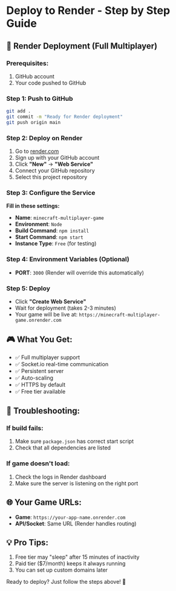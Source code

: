 # Deploy to Render - Step by Step Guide

## 🚀 Render Deployment (Full Multiplayer)

### Prerequisites:
1. GitHub account
2. Your code pushed to GitHub

### Step 1: Push to GitHub
```bash
git add .
git commit -m "Ready for Render deployment"
git push origin main
```

### Step 2: Deploy on Render
1. Go to [render.com](https://render.com)
2. Sign up with your GitHub account
3. Click **"New"** → **"Web Service"**
4. Connect your GitHub repository
5. Select this project repository

### Step 3: Configure the Service
**Fill in these settings:**
- **Name**: `minecraft-multiplayer-game`
- **Environment**: `Node`
- **Build Command**: `npm install`
- **Start Command**: `npm start`
- **Instance Type**: `Free` (for testing)

### Step 4: Environment Variables (Optional)
- **PORT**: `3000` (Render will override this automatically)

### Step 5: Deploy
- Click **"Create Web Service"**
- Wait for deployment (takes 2-3 minutes)
- Your game will be live at: `https://minecraft-multiplayer-game.onrender.com`

## 🎮 What You Get:
- ✅ Full multiplayer support
- ✅ Socket.io real-time communication
- ✅ Persistent server
- ✅ Auto-scaling
- ✅ HTTPS by default
- ✅ Free tier available

## 🔧 Troubleshooting:

### If build fails:
1. Make sure `package.json` has correct start script
2. Check that all dependencies are listed

### If game doesn't load:
1. Check the logs in Render dashboard
2. Make sure the server is listening on the right port

## 🌐 Your Game URLs:
- **Game**: `https://your-app-name.onrender.com`
- **API/Socket**: Same URL (Render handles routing)

## 💡 Pro Tips:
1. Free tier may "sleep" after 15 minutes of inactivity
2. Paid tier ($7/month) keeps it always running
3. You can set up custom domains later

Ready to deploy? Just follow the steps above! 🚀
